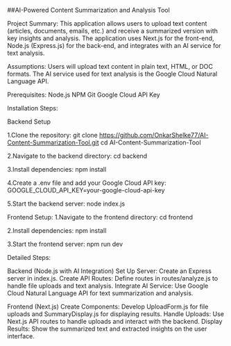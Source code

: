 ##AI-Powered Content Summarization and Analysis Tool

Project Summary:
This application allows users to upload text content (articles, documents, emails, etc.) and receive a summarized version with key insights and analysis. The application uses Next.js for the front-end, Node.js (Express.js) for the back-end, and integrates with an AI service for text analysis.

Assumptions:
Users will upload text content in plain text, HTML, or DOC formats.
The AI service used for text analysis is the Google Cloud Natural Language API.

Prerequisites:
Node.js
NPM
Git
Google Cloud API Key

Installation Steps:

Backend Setup

1.Clone the repository:
git clone https://github.com/OnkarShelke77/AI-Content-Summarization-Tool.git
cd AI-Content-Summarization-Tool

2.Navigate to the backend directory: cd backend

3.Install dependencies: npm install

4.Create a .env file and add your Google Cloud API key:
GOOGLE_CLOUD_API_KEY=your-google-cloud-api-key

5.Start the backend server: node index.js

Frontend Setup:
1.Navigate to the frontend directory: cd frontend

2.Install dependencies: npm install

3.Start the frontend server: npm run dev

Detailed Steps:

Backend (Node.js with AI Integration)
Set Up Server: Create an Express server in index.js.
Create API Routes: Define routes in routes/analyze.js to handle file uploads and text analysis.
Integrate AI Service: Use Google Cloud Natural Language API for text summarization and analysis.

Frontend (Next.js)
Create Components: Develop UploadForm.js for file uploads and SummaryDisplay.js for displaying results.
Handle Uploads: Use Next.js API routes to handle uploads and interact with the backend.
Display Results: Show the summarized text and extracted insights on the user interface.


